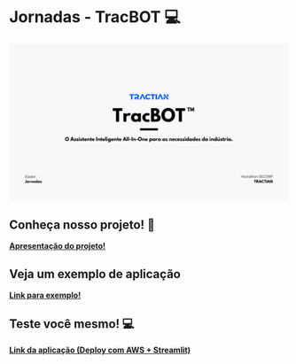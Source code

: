 # Jornadas - TracBOT 💻

<img width="1086" alt="mac-logo" src="https://github.com/ryanviana/tractian-hackathon/blob/main/Jornadas%20-%20Hackathon%20Tractian.png">

## Conheça nosso projeto! 📄

**[Apresentação do projeto!](https://github.com/usuario/projeto)**

## Veja um exemplo de aplicação

**[Link para exemplo!](https://youtu.be/H_HAxrsfbDs)**

## Teste você mesmo! 💻

**[Link da aplicação (Deploy com AWS + Streamlit)](https://tracbot-jornadas.streamlit.app/)**
